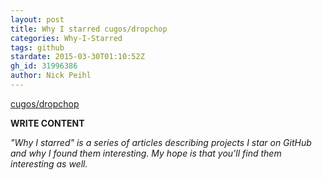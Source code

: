 ```yaml
---
layout: post
title: Why I starred cugos/dropchop
categories: Why-I-Starred
tags: github
stardate: 2015-03-30T01:10:52Z
gh_id: 31996386
author: Nick Peihl
---
```


[cugos/dropchop](star.repo.html_url)

**WRITE CONTENT**

*"Why I starred" is a series of articles describing projects I star on GitHub and why I found them interesting. My hope is that you'll find them interesting as well.*

